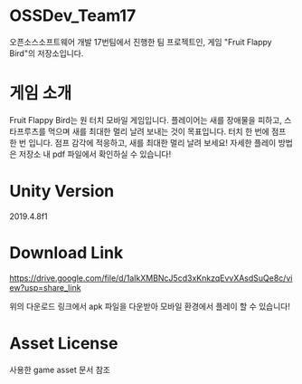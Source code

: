 # OSSDev_Team17
 오픈소스소프트웨어 개발 17번팀에서 진행한 팀 프로젝트인, 게임 "Fruit Flappy Bird"의 저장소입니다.
 
# 게임 소개
Fruit Flappy Bird는 원 터치 모바일 게임입니다. 플레이어는 새를 장애물을 피하고, 스타프루츠를 먹으며 새를 최대한 멀리 날려 보내는 것이 목표입니다.
터치 한 번에 점프 한 번 입니다. 점프 감각에 적응하고, 새를 최대한 멀리 날려 보세요!
자세한 플레이 방법은 저장소 내 pdf 파일에서 확인하실 수 있습니다!

# Unity Version
2019.4.8f1

# Download Link
https://drive.google.com/file/d/1aIkXMBNcJ5cd3xKnkzqEvvXAsdSuQe8c/view?usp=share_link

위의 다운로드 링크에서 apk 파일을 다운받아 모바일 환경에서 플레이 할 수 있습니다!

# Asset License
사용한 game asset 문서 참조
